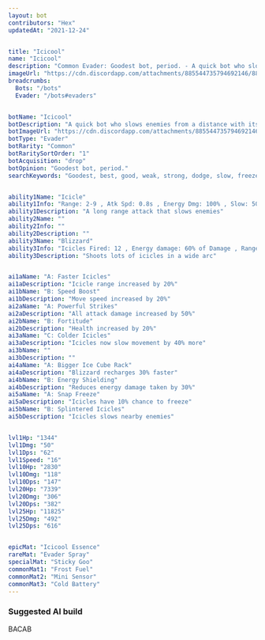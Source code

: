 ```yaml
---
layout: bot
contributors: "Hex"
updatedAt: "2021-12-24"


title: "Icicool"
name: "Icicool"
description: "Common Evader: Goodest bot, period. - A quick bot who slows enemies from a distance with its icicle shots."
imageUrl: "https://cdn.discordapp.com/attachments/885544735794692146/885547414713425970/icicool.png"
breadcrumbs:
  Bots: "/bots"
  Evader: "/bots#evaders"


botName: "Icicool"
botDescription: "A quick bot who slows enemies from a distance with its icicle shots."
botImageUrl: "https://cdn.discordapp.com/attachments/885544735794692146/885547414713425970/icicool.png"
botType: "Evader"
botRarity: "Common"
botRaritySortOrder: "1"
botAcquisition: "drop"
botOpinion: "Goodest bot, period."
searchKeywords: "Goodest, best, good, weak, strong, dodge, slow, freeze, evader, common, icicool, supremacy, epic, bestest"


ability1Name: "Icicle"
ability1Info: "Range: 2-9 , Atk Spd: 0.8s , Energy Dmg: 100% , Slow: 50%"
ability1Description: "A long range attack that slows enemies"
ability2Name: ""
ability2Info: ""
ability2Description: ""
ability3Name: "Blizzard"
ability3Info: "Icicles Fired: 12 , Energy damage: 60% of Damage , Range: 9 , Slow: 50% , Cooldown: 10s"
ability3Description: "Shoots lots of icicles in a wide arc"


ai1aName: "A: Faster Icicles"
ai1aDescription: "Icicle range increased by 20%"
ai1bName: "B: Speed Boost"
ai1bDescription: "Move speed increased by 20%"
ai2aName: "A: Powerful Strikes"
ai2aDescription: "All attack damage increased by 50%"
ai2bName: "B: Fortitude"
ai2bDescription: "Health increased by 20%"
ai3aName: "C: Colder Icicles"
ai3aDescription: "Icicles now slow movement by 40% more"
ai3bName: ""
ai3bDescription: ""
ai4aName: "A: Bigger Ice Cube Rack"
ai4aDescription: "Blizzard recharges 30% faster"
ai4bName: "B: Energy Shielding"
ai4bDescription: "Reduces energy damage taken by 30%"
ai5aName: "A: Snap Freeze"
ai5aDescription: "Icicles have 10% chance to freeze"
ai5bName: "B: Splintered Icicles"
ai5bDescription: "Icicles slows nearby enemies"


lvl1Hp: "1344"
lvl1Dmg: "50"
lvl1Dps: "62"
lvl1Speed: "16"
lvl10Hp: "2830"
lvl10Dmg: "118"
lvl10Dps: "147"
lvl20Hp: "7339"
lvl20Dmg: "306"
lvl20Dps: "382"
lvl25Hp: "11825"
lvl25Dmg: "492"
lvl25Dps: "616"


epicMat: "Icicool Essence"
rareMat: "Evader Spray"
specialMat: "Sticky Goo"
commonMat1: "Frost Fuel"
commonMat2: "Mini Sensor"
commonMat3: "Cold Battery"
---
```


### Suggested AI build
BACAB

